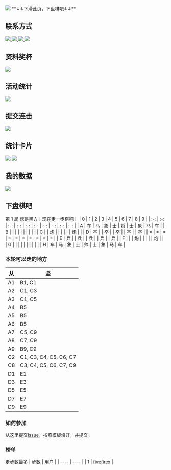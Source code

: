 <img src="https://readme-typing-svg.herokuapp.com/?lines=Hello!+This+is+FiveFireX.;你好！这里是FiveFireX。&center=true&size=30">
**↓↓下滑此页，下盘棋吧↓↓**

## 联系方式

<span>
  <a href='https://fivefirex.github.io'>
    <img border='0' src='https://img.shields.io/badge/website-%E7%BD%91%E7%AB%99-blue' />
  </a>
  <a href='mailto:1287233558@qq.com'>
    <img border='0' src='https://img.shields.io/badge/email-%E9%82%AE%E7%AE%B1-green' />
  </a>
  <a href='https://github.com/fivefirex'>
    <img border='0' src='https://img.shields.io/badge/github-github-red' />
  </a>
  <img src='https://visitor-badge.glitch.me/badge?page_id=fivefirexgithub&left_color=grey&right_color=orange' />
</span>

## 资料奖杯

<img src='https://github-profile-trophy.vercel.app/?username=fivefirex&theme=gruvbox' />

## 活动统计

<img src='https://activity-graph.herokuapp.com/graph?username=fivefirex&theme=nord' />

## 提交连击

<img src='https://github-readme-streak-stats.herokuapp.com/?user=fivefirex&theme=blue-green' />

## 统计卡片

<span>
  <img src='https://github-readme-stats.vercel.app/api?username=fivefirex&show_icons=true&theme=github_dark' />
  <img src='https://github-readme-stats.vercel.app/api/top-langs/?username=fivefirex&layout=compact' />
</span>

## 我的数据

<img src='https://metrics.lecoq.io/fivefirex?template=classic&languages=1&isocalendar=1&followup=1&people=1&activity=1&achievements=1&isocalendar.duration=full-year&languages.limit=8&languages.threshold=0%25&languages.colors=github&languages.sections=most-used&languages.indepth=false&languages.analysis.timeout=15&languages.categories=markup%2C%20programming&languages.recent.categories=markup%2C%20programming&languages.recent.load=300&languages.recent.days=14&followup.sections=repositories&followup.indepth=false&people.limit=24&people.identicons=false&people.size=28&people.types=followers%2C%20following&people.shuffle=false&activity.limit=5&activity.load=300&activity.days=14&activity.visibility=all&activity.timestamps=false&activity.filter=all&achievements.threshold=C&achievements.secrets=true&achievements.display=detailed&achievements.limit=0&config.timezone=Asia%2FShanghai' />

## 下盘棋吧

第 1 局 您是黑方！现在走一步棋吧！
| 0 | 1 | 2 | 3 | 4 | 5 | 6 | 7 | 8 | 9 |
| :-: | :-: | :-: | :-: | :-: | :-: | :-: | :-: | :-: | :-: |
| A | 车 | 马 | 象 | 士 | 将 | 士 | 象 | 马 | 车 |
| B |   |   |   |   |   |   |   |   |   |
| C |   | 炮 |   |   |   |   |   | 炮 |   |
| D | 卒 |   | 卒 |   | 卒 |   | 卒 |   | 卒 |
| = | = | = | = | = | = | = | = | = | = |
| E | 兵 |   | 兵 |   | 兵 |   | 兵 |   | 兵 |
| F |   |   | 炮 |   |   |   |   | 炮 |   |
| G |   |   |   |   |   |   |   |   |   |
| H | 车 | 马 | 象 | 士 | 帅 | 士 | 象 | 马 | 车 |

### 本轮可以走的地方

| 从 | 至 |
| -- | -- |
| A1 | B1, C1 |
| A2 | C1, C3 |
| A3 | C1, C5 |
| A4 | B5 |
| A5 | B5 |
| A6 | B5 |
| A7 | C5, C9 |
| A8 | C7, C9 |
| A9 | B9, C9 |
| C2 | C1, C3, C4, C5, C6, C7 |
| C8 | C3, C4, C5, C6, C7, C9 |
| D1 | E1 |
| D3 | E3 |
| D5 | E5 |
| D7 | E7 |
| D9 | E9|

### 如何参加

从这里提交[issue](123)，按照模板填好，并提交。

### 榜单

走步数最多
| 步数 | 用户 |
| ---- | ---- |
| 1 | [fivefirex](https://github.com/fivefirex) |
